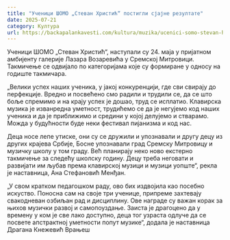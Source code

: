 ```yaml
---
title: "Ученици ШОМО „Стеван Христић“ постигли сјајне резултате"
date: 2025-07-21
category: Култура
url: https://backapalankavesti.com/kultura/muzika/ucenici-somo-stevan-hristic-postigli-sjajne-rezultate/
---
```


Ученици ШОМО „Стеван Христић“, наступали су 24. маја у пријатном амбијенту галерије Лазара Возаревића у Сремској Митровици. Такмичење се одвијало по категоријама које су формиране у односу на годиште такмичара.

„Велики успех наших ученика, у јакој конкуренцији, где сви свирају до перфекције. Вредно и посвећено смо радили и трудили се, да се што боље спремимо и на крају успех је дошао, труд се исплатио. Клавирска музика је изванредна уметност, трудићемо се да је негујемо код наших ученика и да је приближимо и средини у којој делујемо и стварамо. Можда у будућности буде неки фестивал пијанизма и код нас.

Деца носе лепе утиске, они су се дружили и упознавали и другу децу из других крајева Србије, Босне упознавали град Сремску Митровицу и музичку школу у том граду. Већ планирају неко ново екстерно такмичење за следећу школску годину. Децу треба неговати и развијати им љубав према клавирској музици и музици уопште“, рекла је наставница, Ана Стефановић Менђан.

„У свом кратком педагошком раду, ово бих издвојила као посебно искуство. Поносна сам на своје три ученице, припреме захтевају свакодневан озбиљан рад и дисциплину. Ове награде су важан корак за њихов музички развој и самопоуздање. Заиста је драгоцено да у времену у ком је све лако доступно, деца тог узраста одлуче да се посвете апстрактној уметности попут музике“, додала је наставница Драгана Кнежевић Врањеш
